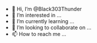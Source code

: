 - 👋 Hi, I’m @Black303Thunder
- 👀 I’m interested in ...
- 🌱 I’m currently learning ...
- 💞️ I’m looking to collaborate on ...
- 📫 How to reach me ...

<!---
Black303Thunder/Black303Thunder is a ✨ special ✨ repository because its `README.md` (this file) appears on your GitHub profile.
You can click the Preview link to take a look at your changes.
--->
